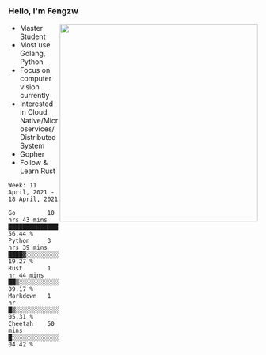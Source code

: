 ### Hello, I'm Fengzw

<img align="right" src="https://github-readme-stats.vercel.app/api?username=zhiwei-Feng&show_icons=true&icon_color=000000&text_color=000000&bg_color=ffffff&hide_title=false&title_color=000000" width="400" />

- Master Student
- Most use Golang, Python
- Focus on computer vision currently
- Interested in Cloud Native/Microservices/Distributed System
- Gopher
- Follow & Learn Rust
  
<!--START_SECTION:waka-->
```text
Week: 11 April, 2021 - 18 April, 2021

Go         10 hrs 43 mins  ██████████████░░░░░░░░░░░   56.44 % 
Python     3 hrs 39 mins   ████▓░░░░░░░░░░░░░░░░░░░░   19.27 % 
Rust       1 hr 44 mins    ██▒░░░░░░░░░░░░░░░░░░░░░░   09.17 % 
Markdown   1 hr            █▒░░░░░░░░░░░░░░░░░░░░░░░   05.31 % 
Cheetah    50 mins         █░░░░░░░░░░░░░░░░░░░░░░░░   04.42 % 
```
<!--END_SECTION:waka-->
</p>



<!--
[![github stats](https://github-readme-stats.vercel.app/api?username=zhiwei-Feng&theme=tokyonight&show_icons=true)](https://github.com/anuraghazra/github-readme-stats)
-->




<!--
**zhiwei-Feng/zhiwei-Feng** is a ✨ _special_ ✨ repository because its `README.md` (this file) appears on your GitHub profile.

Here are some ideas to get you started:

- 🔭 I’m currently working on ...
- 🌱 I’m currently learning ...
- 👯 I’m looking to collaborate on ...
- 🤔 I’m looking for help with ...
- 💬 Ask me about ...
- 📫 How to reach me: ...
- 😄 Pronouns: ...
- ⚡ Fun fact: ...
-->



